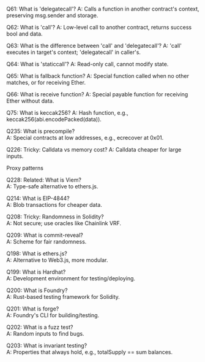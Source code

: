 Q61: What is 'delegatecall'?
A: Calls a function in another contract's context, preserving msg.sender and storage.

Q62: What is 'call'?
A: Low-level call to another contract, returns success bool and data.

Q63: What is the difference between 'call' and 'delegatecall'?
A: 'call' executes in target's context; 'delegatecall' in caller's.

Q64: What is 'staticcall'?
A: Read-only call, cannot modify state.

Q65: What is fallback function?
A: Special function called when no other matches, or for receiving Ether.

Q66: What is receive function?
A: Special payable function for receiving Ether without data.

Q75: What is keccak256?
A: Hash function, e.g., keccak256(abi.encodePacked(data)).

Q235: What is precompile?  
A: Special contracts at low addresses, e.g., ecrecover at 0x01.


Q226: Tricky: Calldata vs memory cost?
A: Calldata cheaper for large inputs.


Proxy patterns


Q228: Related: What is Viem?  
A: Type-safe alternative to ethers.js.

Q214: What is EIP-4844?  
A: Blob transactions for cheaper data.

Q208: Tricky: Randomness in Solidity?  
A: Not secure; use oracles like Chainlink VRF.

Q209: What is commit-reveal?  
A: Scheme for fair randomness.


Q198: What is ethers.js?  
A: Alternative to Web3.js, more modular.

Q199: What is Hardhat?  
A: Development environment for testing/deploying.

Q200: What is Foundry?  
A: Rust-based testing framework for Solidity.

Q201: What is forge?  
A: Foundry's CLI for building/testing.

Q202: What is a fuzz test?  
A: Random inputs to find bugs.

Q203: What is invariant testing?  
A: Properties that always hold, e.g., totalSupply == sum balances.